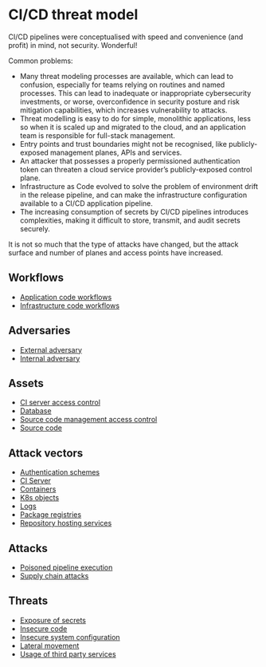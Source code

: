 # CI/CD threat model

CI/CD pipelines were conceptualised with speed and convenience (and profit) in mind, not security. Wonderful!

Common problems:

- Many threat modeling processes are available, which can lead to confusion, especially for teams relying on routines and named processes. This can lead to inadequate or inappropriate cybersecurity investments, or worse, overconfidence in security posture and risk mitigation capabilities, which increases vulnerability to attacks.
- Threat modelling is easy to do for simple, monolithic applications, less so when it is scaled up and migrated to the cloud, and an application team is responsible for full-stack management.
- Entry points and trust boundaries might not be recognised, like publicly-exposed management planes, APIs and services.
- An attacker that possesses a properly permissioned authentication token can threaten a cloud service provider’s publicly-exposed control plane.
- Infrastructure as Code evolved to solve the problem of environment drift in the release pipeline, and can make the infrastructure configuration available to a CI/CD application pipeline.
- The increasing consumption of secrets by CI/CD pipelines introduces complexities, making it difficult to store, transmit, and audit secrets securely.

It is not so much that the type of attacks have changed, but the attack surface and number of planes and access points
have increased.

## Workflows

* [Application code workflows](https://tymyrddin.github.io/cicd-threat-model/docs/workflows/application.html)
* [Infrastructure code workflows](https://tymyrddin.github.io/cicd-threat-model/docs/workflows/infrastructure.html)

## Adversaries

* [External adversary](https://tymyrddin.github.io/cicd-threat-model/docs/adversaries/external.html)
* [Internal adversary](https://tymyrddin.github.io/cicd-threat-model/docs/adversaries/internal.html)

## Assets

* [CI server access control](https://tymyrddin.github.io/cicd-threat-model/docs/assets/ci-access.html)
* [Database](https://tymyrddin.github.io/cicd-threat-model/docs/assets/database.html)
* [Source code management access control](https://tymyrddin.github.io/cicd-threat-model/docs/assets/scm-access.html)
* [Source code](https://tymyrddin.github.io/cicd-threat-model/docs/assets/source-code.html)

## Attack vectors

* [Authentication schemes](https://tymyrddin.github.io/cicd-threat-model/docs/attack-vectors/authentication-schemes.html)
* [CI Server](https://tymyrddin.github.io/cicd-threat-model/docs/attack-vectors/ci-server.html)
* [Containers](https://tymyrddin.github.io/cicd-threat-model/docs/attack-vectors/containers.html)
* [K8s objects](https://tymyrddin.github.io/cicd-threat-model/docs/attack-vectors/k8s-objects.html)
* [Logs](https://tymyrddin.github.io/cicd-threat-model/docs/attack-vectors/logs.html)
* [Package registries](https://tymyrddin.github.io/cicd-threat-model/docs/attack-vectors/package-registries.html)
* [Repository hosting services](https://tymyrddin.github.io/cicd-threat-model/docs/attack-vectors/repo-hosting-services.html)

## Attacks

* [Poisoned pipeline execution](https://tymyrddin.github.io/cicd-threat-model/docs/attacks/ppe.html)
* [Supply chain attacks](https://tymyrddin.github.io/cicd-threat-model/docs/attacks/sca.html)

## Threats

* [Exposure of secrets](https://tymyrddin.github.io/cicd-threat-model/docs/threats/exposure-secrets.html)
* [Insecure code](https://tymyrddin.github.io/cicd-threat-model/docs/threats/insecure-code.html)
* [Insecure system configuration](https://tymyrddin.github.io/cicd-threat-model/docs/threats/insecure-system-config.html)
* [Lateral movement](https://tymyrddin.github.io/cicd-threat-model/docs/threats/lateral-movement.html)
* [Usage of third party services](https://tymyrddin.github.io/cicd-threat-model/docs/threats/third-party.html)
